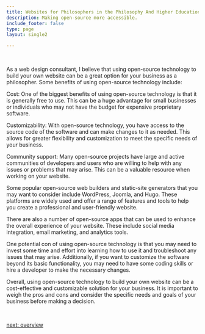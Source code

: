 ```yaml
---
title: Websites for Philosophers in the Philosophy And Higher Education  Industry
description: Making open-source more accessible.
include_footer: false
type: page
layout: single2

---
```


<br>
<p>
As a web design consultant, I believe that using open-source technology to build your own website can be a great option for your business as a philosopher. Some benefits of using open-source technology include:

Cost: One of the biggest benefits of using open-source technology is that it is generally free to use. This can be a huge advantage for small businesses or individuals who may not have the budget for expensive proprietary software.

Customizability: With open-source technology, you have access to the source code of the software and can make changes to it as needed. This allows for greater flexibility and customization to meet the specific needs of your business.

Community support: Many open-source projects have large and active communities of developers and users who are willing to help with any issues or problems that may arise. This can be a valuable resource when working on your website.

Some popular open-source web builders and static-site generators that you may want to consider include WordPress, Joomla, and Hugo. These platforms are widely used and offer a range of features and tools to help you create a professional and user-friendly website.

There are also a number of open-source apps that can be used to enhance the overall experience of your website. These include social media integration, email marketing, and analytics tools.

One potential con of using open-source technology is that you may need to invest some time and effort into learning how to use it and troubleshoot any issues that may arise. Additionally, if you want to customize the software beyond its basic functionality, you may need to have some coding skills or hire a developer to make the necessary changes.

Overall, using open-source technology to build your own website can be a cost-effective and customizable solution for your business. It is important to weigh the pros and cons and consider the specific needs and goals of your business before making a decision.

<br>

<a href="https://workdojos.com/philosophers/overview">next: overview</a>
<br>
</p>
